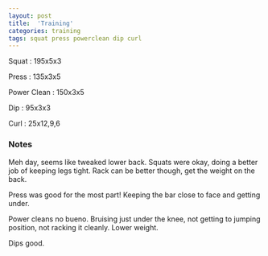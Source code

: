 ```yaml
---
layout: post
title:  'Training'
categories: training
tags: squat press powerclean dip curl
---
```


Squat       :   195x5x3

Press       :   135x3x5

Power Clean :   150x3x5

Dip         :   95x3x3

Curl        :   25x12,9,6

### Notes

Meh day, seems like tweaked lower back. Squats were okay, doing a better job of keeping
legs tight. Rack can be better though, get the weight on the back.

Press was good for the most part! Keeping the bar close to face and getting under.

Power cleans no bueno. Bruising just under the knee, not getting to jumping position, not
racking it cleanly. Lower weight.

Dips good.
